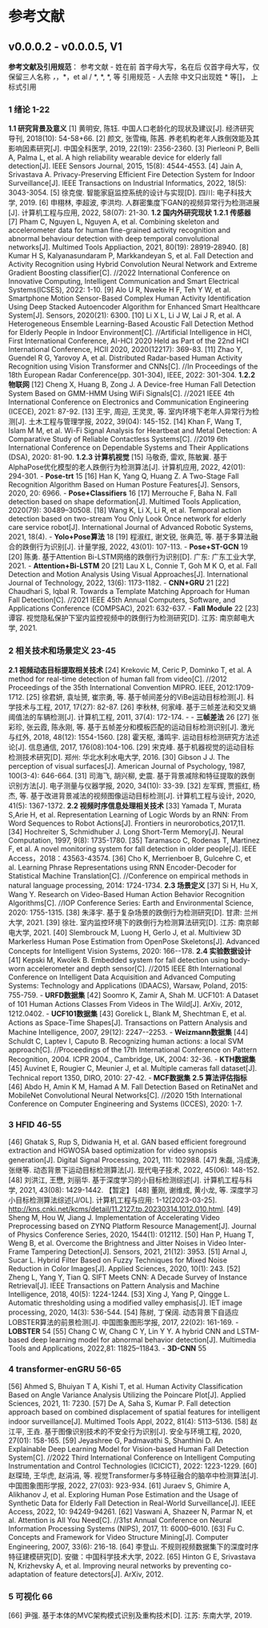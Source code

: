 # 参考文献
## v0.0.0.2 - v0.0.0.5, V1
**参考文献及引用规范**：
参考文献 -  姓在前 首字母大写，名在后 仅首字母大写，仅保留三人名称 *，*，*，et al / *, *, *, 等
引用规范 - 人去除 中文只出现姓  * 等[]， 上标式引用
### 1 绪论 1-22
**1.1 研究背景及意义**
[1] 黄明安, 陈钰. 中国人口老龄化的现状及建议[J]. 经济研究导刊, 2018(10): 54-58+66.
[2] 颜文, 张雪梅, 陈茜. 养老机构老年人跌倒效能及其影响因素研究[J]. 中国全科医学, 2019, 22(19): 2356-2360.
[3] Pierleoni P, Belli A, Palma L, et al. A high reliability wearable device for elderly fall detection[J]. IEEE Sensors Journal, 2015, 15(8): 4544-4553.
[4] Jain A, Srivastava A. Privacy-Preserving Efficient Fire Detection System for Indoor Surveillance[J]. IEEE Transactions on Industrial Informatics, 2022, 18(5): 3043-3054.
[5] 徐克俊. 智能家庭监控系统的设计与实现[D]. 四川: 电子科技大学, 2019.
[6] 申栩林, 李超波, 李洪均. 人群密集度下GAN的视频异常行为检测进展[J]. 计算机工程与应用, 2022, 58(07): 21-30.
**1.2 国内外研究现状**
**1.2.1 传感器**
[7] Pham C, Nguyen L, Nguyen A, et al. Combining skeleton and accelerometer data for human fine-grained activity recognition and abnormal behaviour detection with deep temporal convolutional networks[J]. Multimed Tools Appliaction, 2021, 80(19): 28919-28940.
[8] Kumar H S, Kalyanasundaram P, Markkandeyan S, et al. Fall Detection and Activity Recognition using Hybrid Convolution Neural Network and Extreme Gradient Boosting classifier[C]. //2022 International Conference on Innovative Computing, Intelligent Communication and Smart Electrical Systems(ICSES), 2022: 1-10.
[9] Alo U R, Nweke H F, Teh Y W, et al. Smartphone Motion Sensor-Based Complex Human Activity Identification Using Deep Stacked Autoencoder Algorithm for Enhanced Smart Healthcare System[J]. Sensors, 2020(21): 6300.
[10] Li X L, Li J W, Lai J R, et al. A Heterogeneous Ensemble Learning-Based Acoustic Fall Detection Method for Elderly People in Indoor Environment[C]. //Artificial Intelligence in HCI, First International Conference, AI-HCI 2020 Held as Part of the 22nd HCI International Conference, HCII 2020, 2020(12217): 369-83.
[11] Zhao Y, Guendel R G, Yarovoy A, et al. Distributed Radar-based Human Activity Recognition using Vision Transformer and CNNs[C]. //In Proceedings of the 18th European Radar Conference(pp. 301-304), IEEE, 2022: 301-304.
**1.2.2 物联网**
[12] Cheng X, Huang B, Zong J. A Device-free Human Fall Detection System Based on GMM-HMM Using WiFi Signals[C]. //2021 IEEE 4th International Conference on Electronics and Communication Engineering (ICECE), 2021: 87-92.
[13] 王宇, 周迎, 王灵灵, 等. 室内环境下老年人异常行为检测[J]. 土木工程与管理学报, 2022, 39(04): 145-152.
[14] Khan F, Wang T, Islam M M, et al. Wi-Fi Signal Analysis for Heartbeat and Metal Detection: A Comparative Study of Reliable Contactless Systems[C]. //2019 6th International Conference on Dependable Systems and Their Applications (DSA), 2020: 81-90.
**1.2.3 计算机视觉**
[15] 马敬奇, 雷欢, 陈敏翼. 基于AlphaPose优化模型的老人跌倒行为检测算法[J]. 计算机应用, 2022, 42(01): 294-301. - **Pose-trt** 15
[16] Han K, Yang Q, Huang Z. A Two-Stage Fall Recognition Algorithm Based on Human Posture Features[J]. Sensors, 2020, 20: 6966. - **Pose+Classifiers** 16
[17] Merrouche F, Baha N. Fall detection based on shape deformation[J]. Multimed Tools Application, 2020(79): 30489–30508.
[18] Wang K, Li X, Li R, et al. Temporal action detection based on two-stream You Only Look Once network for elderly care service robot[J]. International Journal of Advanced Robotic Systems, 2021, 18(4). - **Yolo+Pose算法** 18
[19] 程淑红, 谢文锐, 张典范, 等. 基于多算法融合的跌倒行为识别[J]. 计量学报, 2022, 43(01): 107-113. - **Pose+ST-GCN** 19
[20] 陈勇. 基于Attention Bi-LSTM网络的跌倒行为识别[D]. 广东: 广东工业大学, 2021. - **Attention+Bi-LSTM** 20
[21] Lau X L, Connie T, Goh M K O, et al. Fall Detection and Motion Analysis Using Visual Approaches[J]. International Journal of Technology, 2022, 13(6): 1173-1182. - **CNN+GRU** 21
[22] Chaudhari S, Iqbal R. Towards a Template Matching Approach for Human Fall Detection[C]. //2021 IEEE 45th Annual Computers, Software, and Applications Conference (COMPSAC), 2021: 632-637. - **Fall Module** 22
[23] 谭容. 视觉隐私保护下室内监控视频中的跌倒行为检测研究[D]. 江苏: 南京邮电大学, 2021.
### 2 相关技术和场景定义 23-45
**2.1 视频动态目标提取相关技术**
[24] Krekovic M, Ceric P, Dominko T, et al. A method for real-time detection of human fall from video[C]. //2012 Proceedings of the 35th International Convention MIPRO. IEEE, 2012:1709-1712.
[25] 徐君妍, 袁址赟, 崔宗勇, 等. 基于帧间差分的ViBe运动目标检测[J]. 科学技术与工程, 2017, 17(27): 82-87.
[26] 李秋林, 何家峰. 基于三帧差法和交叉熵阈值法的车辆检测[J]. 计算机工程, 2011, 37(4): 172-174. - - **三帧差法** 26
[27] 张彩珍, 张云霞, 陈永刚, 等. 基于五帧差分和模板匹配的运动目标检测识别[J]. 激光与红外, 2018, 48(12): 1554-1560.
[28] 霍天枢, 潘鸣宇. 运动目标检测研究方法述论[J]. 信息通信, 2017, 176(08):104-106.
[29] 宋克峰. 基于机器视觉的运动目标检测技术研究[D]. 郑州: 华北水利水电大学, 2016.
[30] Gibson J J. The perception of visual surfaces[J]. American Journal of Psychology, 1987, 100(3-4): 646-664.
[31] 司海飞, 胡兴柳, 史震. 基于背景减除和特征提取的跌倒识别方法[J]. 电子测量与仪器学报, 2020, 34(10): 33-39.
[32] 左军辉, 贾振红, 杨杰, 等. 基于改进背景减法的视频图像运动目标检测[J]. 计算机工程与设计, 2020, 41(5): 1367-1372.
**2.2 视频时序信息处理相关技术**
[33] Yamada T, Murata S,Arie H, et al. Representation Learning of Logic Words by an RNN: From Word Sequences to Robot Actions[J]. Frontiers in neurorobotics,2017,11.
[34] Hochreiter S, Schmidhuber J. Long Short-Term Memory[J]. Neural Computation, 1997, 9(8): 1735-1780.
[35] Taramasco C, Rodenas T, Martinez F, et al. A novel monitoring system for fall detection in older people[J]. IEEE Access，2018：43563-43574.
[36] Cho K, Merrienboer B, Gulcehre C, et al. Learning Phrase Representations using RNN Encoder-Decoder for Statistical Machine Translation[C]. //Conference on empirical methods in natural language processing, 2014: 1724-1734.
**2.3 场景定义**
[37] Si H, Hu X, Wang Y. Research on Video-Based Human Action Behavior Recognition Algorithms[C]. //IOP Conference Series: Earth and Environmental Science, 2020: 1755-1315.
[38] 朱泽宇. 基于复杂场景的跌倒行为检测研究[D]. 甘肃: 兰州大学, 2021.
[39] 徐壮. 室内监控环境下的跌倒行为检测算法研究[D]. 江苏: 南京邮电大学, 2021.
[40] Slembrouck M, Luong H, Gerlo J, et al. Multiview 3D Markerless Human Pose Estimation from OpenPose Skeletons[J]. Advanced Concepts for Intelligent Vision Systems, 2020: 166--178.
**2.4 实验数据设计**
[41] Kepski M, Kwolek B. Embedded system for fall detection using body-worn accelerometer and depth sensor[C]. //2015 IEEE 8th International Conference on Intelligent Data Acquisition and Advanced Computing Systems: Technology and Applications (IDAACS), Warsaw, Poland, 2015: 755-759. - **URFD数据集**
[42] Soomro K, Zamir A, Shah M. UCF101: A Dataset of 101 Human Actions Classes From Videos in The Wild[J]. ArXiv, 2012, 1212.0402. - **UCF101数据集**
[43] Gorelick L, Blank M, Shechtman E, et al. Actions as Space-Time Shapes[J]. Transactions on Pattern Analysis and Machine Intelligence, 2007, 29(12): 2247--2253. - **Weizmann数据集**
[44] Schuldt C, Laptev I, Caputo B. Recognizing human actions: a local SVM approach[C]. //Proceedings of the 17th International Conference on Pattern Recognition, 2004. ICPR 2004., Cambridge, UK, 2004: 32-36. - **KTH数据集**
[45] Auvinet E, Rougier C, Meunier J, et al. Multiple cameras fall dataset[J]. Technical report 1350, DIRO, 2010: 27-42. - **MCF数据集**
**2.5 算法评估指标**
[46] Abdo H, Amin K M, Hamad A M. Fall Detection Based on RetinaNet and MobileNet Convolutional Neural Networks[C]. //2020 15th International Conference on Computer Engineering and Systems (ICCES), 2020: 1-7.
### 3 HFID 46-55
[46] Ghatak S, Rup S, Didwania H, et al. GAN based efficient foreground extraction and HGWOSA based optimization for video synopsis generation[J]. Digital Signal Processing, 2021, 111: 102988.
[47] 朱磊, 冯成涛, 张继等. 动态背景下运动目标检测算法[J]. 现代电子技术, 2022, 45(06): 148-152.
[48] 刘洪江, 王懋, 刘丽华. 基于深度学习的小目标检测综述[J]. 计算机工程与科学, 2021, 43(08): 1429-1442. 
    【暂定】 [48] 董刚, 谢维成, 黄小龙, 等. 深度学习小目标检测算法综述[J/OL]. 计算机工程与应用: 1-12[2023-03-25]. http://kns.cnki.net/kcms/detail/11.2127.tp.20230314.1012.010.html. 
[49] Sheng M, Hou W, Jiang J. Implementation of Accelerating Video Preprocessing based on ZYNQ Platform Resource Management[J]. Journal of Physics Conference Series, 2020, 1544(1): 012112.
[50] Han P, Huang T, Weng B, et al. Overcome the Brightness and Jitter Noises in Video Inter-Frame Tampering Detection[J]. Sensors, 2021, 21(12): 3953.
[51] Arnal J, Sucar L. Hybrid Filter Based on Fuzzy Techniques for Mixed Noise Reduction in Color Images[J]. Applied Sciences, 2020, 10(1): 243.
[52] Zheng L, Yang Y, Tian Q. SIFT Meets CNN: A Decade Survey of Instance Retrieval[J]. IEEE Transactions on Pattern Analysis and Machine Intelligence, 2018, 40(5): 1224-1244.
[53] Xing J, Yang P, Qingge L. Automatic thresholding using a modified valley emphasis[J]. IET image processing, 2020, 14(3): 536-544.
[54]  陈树, 丁保阔. 动态背景下自适应LOBSTER算法的前景检测[J]. 中国图象图形学报, 2017, 22(02): 161-169. - **LOBSTER** 54
[55] Chang C W, Chang C Y, Lin Y Y. A hybrid CNN and LSTM-based deep learning model for abnormal behavior detection[J]. Multimedia Tools and Applications, 2022,81: 11825–11843. - **3D-CNN** 55
### 4 transformer-enGRU 56-65
[56] Ahmed S, Bhuiyan T A, Kishi T, et al. Human Activity Classification Based on Angle Variance Analysis Utilizing the Poincare Plot[J]. Applied Sciences, 2021, 11: 7230.
[57] De A, Saha S, Kumar P. Fall detection approach based on combined displacement of spatial features for intelligent indoor surveillance[J]. Multimed Tools Appl, 2022, 81(4): 5113–5136.
[58] 赵江平, 王垚. 基于图像识别技术的不安全行为识别[J]. 安全与环境工程, 2020, 27(01): 158-165.
[59] Jeyashree G, Padmavathi S, Shanthini D. An Explainable Deep Learning Model for Vision-based Human Fall Detection System[C]. //2022 Third International Conference on Intelligent Computing Instrumentation and Control Technologies (ICICICT), 2022: 1223-1229.
[60] 赵琛琦, 王华虎, 赵涓涓, 等. 视觉Transformer与多特征融合的脑卒中检测算法[J]. 中国图象图形学报, 2022, 27(03): 923-934.
[61] Juraev S, Ghimire A, Alikhanov J, et al. Exploring Human Pose Estimation and the Usage of Synthetic Data for Elderly Fall Detection in Real-World Surveillance[J]. IEEE Access, 2022, 10: 94249-94261.
[62] Vaswani A, Shazeer N, Parmar N, et al. Attention is All You Need[C]. //31st Annual Conference on Neural Information Processing Systems (NIPS), 2017, 11: 6000–6010.
[63] Fu C. Concepts and Framework for Video Structure Mining[J]. Computer Engineering, 2007, 33(6): 216-18.
[64] 李登山. 不规则视频数据集下的深度时序特征建模研究[D]. 安徽：中国科学技术大学, 2022.
[65] Hinton G E, Srivastava N, Krizhevsky A, et al.  Improving neural networks by preventing co-adaptation of feature detectors[J]. ArXiv, 2012.
### 5 可视化 66
[66] 尹强. 基于本体的MVC架构模式识别及重构技术[D]. 江苏: 东南大学, 2019.
